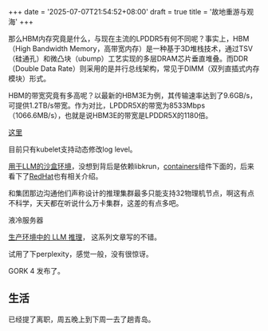 +++
date = '2025-07-07T21:54:52+08:00'
draft = true
title = '故地重游与观海'
+++


那么HBM内存究竟是什么，与现在主流的LPDDR5有何不同呢？事实上，HBM（High Bandwidth Memory，高带宽内存）是一种基于3D堆栈技术，通过TSV（硅通孔）和微凸块（ubump）工艺实现的多层DRAM芯片垂直堆叠。而DDR（Double Data Rate）则采用的是并行总线架构，常见于DIMM（双列直插式内存模块）形式。

HBM的带宽究竟有多高呢？以最新的HBM3E为例，其传输速率达到了9.6GB/s，可提供1.2TB/s带宽。作为对比，LPDDR5X的带宽为8533Mbps（1066.6MB/s），也就是说HBM3E的带宽是LPDDR5X的1180倍。

[这里](https://36kr.com/p/3365872192243719)

目前只有kubelet支持动态修改log level。

[用于LLM的沙盒环境](https://github.com/microsandbox/microsandbox/)，没想到背后是依赖libkrun，[containers](http://github.com/containers)组件下面的，后来看下了[RedHat](https://developers.redhat.com/articles/2025/07/02/supercharging-ai-isolation-microvms-ramalama-libkrun#current_limitations_and_future_directions__gpu_enablement)也有相关介绍。

和集团那边沟通他们声称设计的推理集群最多只能支持32物理机节点，啊这有点不科学，天天都在听说什么万卡集群，这差的有点多吧。

液冷服务器

[生产环境中的 LLM 推理](https://bentoml.com/llm/inference-optimization/data-tensor-pipeline-expert-hybrid-parallelism)， 这系列文章写的不错。

试用了下perplexity，感觉一般，没有很惊讶。

GORK 4 发布了。

## 生活
已经提了离职，周五晚上到下周一去了趟青岛。